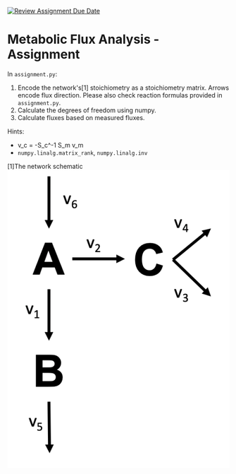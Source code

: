 [![Review Assignment Due Date](https://classroom.github.com/assets/deadline-readme-button-24ddc0f5d75046c5622901739e7c5dd533143b0c8e959d652212380cedb1ea36.svg)](https://classroom.github.com/a/tX1I0i2_)
# Metabolic Flux Analysis - Assignment

In `assignment.py`:

1. Encode the network's[1] stoichiometry as a stoichiometry matrix. Arrows encode flux direction. Please also check reaction formulas provided in `assignment.py`.
2. Calculate the degrees of freedom using numpy.
3. Calculate fluxes based on measured fluxes.

Hints:
* v_c = -S_c^-1 S_m v_m
* `numpy.linalg.matrix_rank`, `numpy.linalg.inv`

[1]The network schematic
![Schematic](schematic.png)
